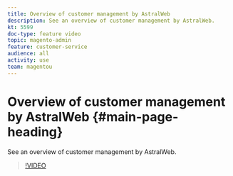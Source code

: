 ```yaml
---
title: Overview of customer management by AstralWeb
description: See an overview of customer management by AstralWeb.
kt: 5599
doc-type: feature video
topic: magento-admin
feature: customer-service
audience: all
activity: use
team: magentou
---
```

# Overview of customer management by AstralWeb {#main-page-heading}

See an overview of customer management by AstralWeb.

>[!VIDEO](https://video.tv.adobe.com/v/35746?quality=12&learn=on)
